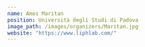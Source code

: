 ```yaml
---
name: Amos Maritan
position: Università degli Studi di Padova
image_path: /images/organizers/Maritan.jpg
website: "https://www.liphlab.com/"
---
```

